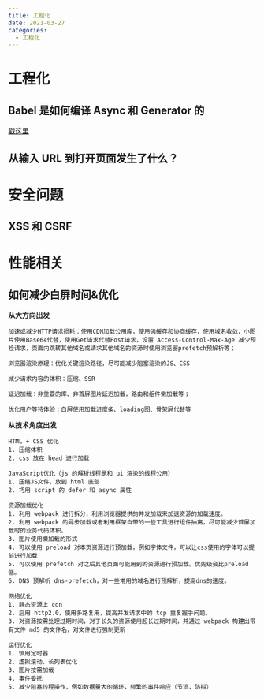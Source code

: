 ```yaml
---
title: 工程化
date: 2021-03-27
categories:
  - 工程化
---
```


# 工程化

## Babel 是如何编译 Async 和 Generator 的

[戳这里](https://libin1991.github.io/2020/02/26/Babel%E6%98%AF%E5%A6%82%E4%BD%95%E7%BC%96%E8%AF%91Async%E5%92%8CGenerator%E7%9A%84/)

## 从输入 URL 到打开页面发生了什么？

# 安全问题

## XSS 和 CSRF

# 性能相关

## 如何减少白屏时间&优化

**从大方向出发**

```
加速或减少HTTP请求损耗：使用CDN加载公用库，使用强缓存和协商缓存，使用域名收敛，小图片使用Base64代替，使用Get请求代替Post请求，设置 Access-Control-Max-Age 减少预检请求，页面内跳转其他域名或请求其他域名的资源时使用浏览器prefetch预解析等；

浏览器渲染原理：优化关键渲染路径，尽可能减少阻塞渲染的JS、CSS

减少请求内容的体积：压缩、SSR

延迟加载：非重要的库、非首屏图片延迟加载，路由和组件懒加载等；

优化用户等待体验：白屏使用加载进度条、loading图、骨架屏代替等
```

**从技术角度出发**

```
HTML + CSS 优化
1. 压缩体积
2. css 放在 head 进行加载

JavaScript优化（js 的解析线程是和 ui 渲染的线程公用）
1. 压缩JS文件，放到 html 底部
2. 巧用 script 的 defer 和 async 属性

资源加载优化
1. 利用 webpack 进行拆分，利用浏览器提供的并发加载来加速资源的加载速度。
2. 利用 webpack 的异步加载或者利用框架自带的一些工具进行组件抽离，尽可能减少首屏加载时的业务代码体积。
3. 图片使用懒加载的形式
4. 可以使用 preload 对本页资源进行预加载，例如字体文件，可以让css使用的字体可以提前进行加载
5. 可以使用 prefetch 对之后其他页面可能用到的资源进行预加载。优先级会比preload低。
6. DNS 预解析 dns-prefetch，对一些常用的域名进行预解析，提高dns的速度。

网络优化
1. 静态资源上 cdn
2. 启用 http2.0，使用多路复用，提高并发请求中的 tcp 重复握手问题。
3. 对资源按需处理过期时间，对于长久的资源使用超长过期时间，并通过 webpack 构建出带有文件 md5 的文件名，对文件进行强制更新

运行优化
1. 慎用定时器
2. 虚拟滚动，长列表优化
3. 图片按需加载
4. 事件委托
5. 减少阻塞线程操作，例如数据量大的循环，频繁的事件响应（节流，防抖）
```

